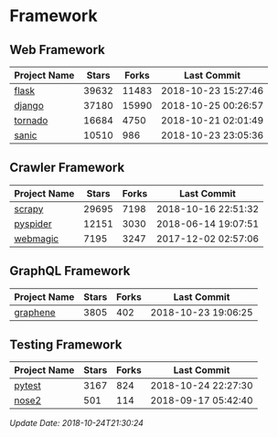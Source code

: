 # Framework

## Web Framework

| Project Name | Stars | Forks | Last Commit |
| ------------ | ----- | ----- | ----------- |
| [flask](https://github.com/pallets/flask) | 39632 | 11483 | 2018-10-23 15:27:46 |
| [django](https://github.com/django/django) | 37180 | 15990 | 2018-10-25 00:26:57 |
| [tornado](https://github.com/tornadoweb/tornado) | 16684 | 4750 | 2018-10-21 02:01:49 |
| [sanic](https://github.com/huge-success/sanic) | 10510 | 986 | 2018-10-23 23:05:36 |

## Crawler Framework

| Project Name | Stars | Forks | Last Commit |
| ------------ | ----- | ----- | ----------- |
| [scrapy](https://github.com/scrapy/scrapy) | 29695 | 7198 | 2018-10-16 22:51:32 |
| [pyspider](https://github.com/binux/pyspider) | 12151 | 3030 | 2018-06-14 19:07:51 |
| [webmagic](https://github.com/code4craft/webmagic) | 7195 | 3247 | 2017-12-02 02:57:06 |

## GraphQL Framework

| Project Name | Stars | Forks | Last Commit |
| ------------ | ----- | ----- | ----------- |
| [graphene](https://github.com/graphql-python/graphene) | 3805 | 402 | 2018-10-23 19:06:25 |

## Testing Framework

| Project Name | Stars | Forks | Last Commit |
| ------------ | ----- | ----- | ----------- |
| [pytest](https://github.com/pytest-dev/pytest) | 3167 | 824 | 2018-10-24 22:27:30 |
| [nose2](https://github.com/nose-devs/nose2) | 501 | 114 | 2018-09-17 05:42:40 |

*Update Date: 2018-10-24T21:30:24*